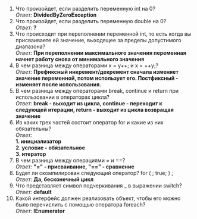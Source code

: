 1. Что произойдет, если разделить переменную int на 0?   
    *Ответ:* **DividedByZeroException**  
2. Что произойдет, если разделить переменную double на 0?  
    *Ответ:* **?**  
3. Что происходит при переполнении переменной int, то есть когда вы присваиваете ей значение, выходящее за пределы допустимого диапазона?  
    *Ответ:* **При переполнении максимального значения переменная начнет работу снова от минимального значения**  
4. В чем разница между операторами x = y++; и x = ++y;?  
    *Ответ:* **Префиксный инкремент/декремент сначала изменяет значение переменной, потом использует его. Постфиксный - изменяет после использования.**  
5. В чем разница между операторами break, continue и return при использовании в операторах цикла?  
    *Ответ:* **break - выходит из цикла, continue - переходит к следующей итерации, return - выходит из цикла возвращая значение**  
6. Из каких трех частей состоит оператор for и какие из них обязательны?  
    *Ответ:*  
    **1. инициализатор**  
    **2. условие - обязательное**  
    **3. итератор**  
7. В чем разница между операциями = и ==?  
    *Ответ:* **"=" - присваивание, "==" - сравнение**  
8. Будет ли скомпилирован следующий оператор? for ( ; true; ) ;  
    *Ответ:* **Да, бесконечный цикл**   
9.  Что представляет символ подчеркивания _ в выражении switch?  
    *Ответ:* **default** 
10. Какой интерфейс должен реализовать объект, чтобы его можно было перечислить с помощью оператора foreach?  
    *Ответ:* **IEnumerator**  